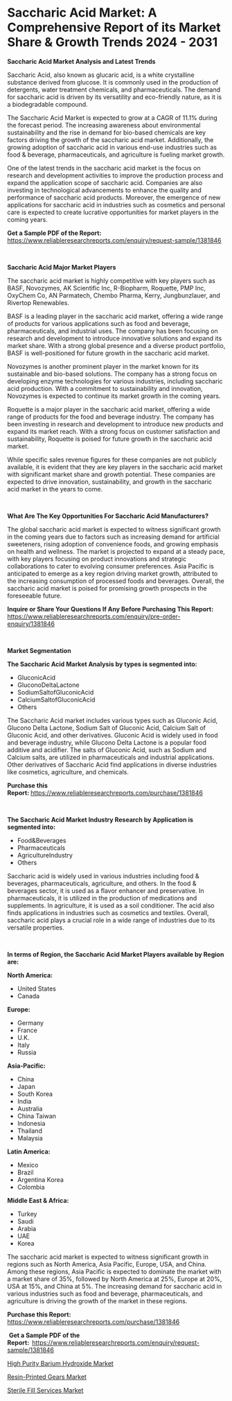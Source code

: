 <p><h1>Saccharic Acid Market: A Comprehensive Report of its Market Share & Growth Trends 2024 - 2031</h1></p><p><strong>Saccharic Acid Market Analysis and Latest Trends</strong></p>
<p><p>Saccharic Acid, also known as glucaric acid, is a white crystalline substance derived from glucose. It is commonly used in the production of detergents, water treatment chemicals, and pharmaceuticals. The demand for saccharic acid is driven by its versatility and eco-friendly nature, as it is a biodegradable compound.</p><p>The Saccharic Acid Market is expected to grow at a CAGR of 11.1% during the forecast period. The increasing awareness about environmental sustainability and the rise in demand for bio-based chemicals are key factors driving the growth of the saccharic acid market. Additionally, the growing adoption of saccharic acid in various end-use industries such as food & beverage, pharmaceuticals, and agriculture is fueling market growth.</p><p>One of the latest trends in the saccharic acid market is the focus on research and development activities to improve the production process and expand the application scope of saccharic acid. Companies are also investing in technological advancements to enhance the quality and performance of saccharic acid products. Moreover, the emergence of new applications for saccharic acid in industries such as cosmetics and personal care is expected to create lucrative opportunities for market players in the coming years.</p></p>
<p><strong>Get a Sample PDF of the Report:&nbsp;</strong> <a href="https://www.reliableresearchreports.com/enquiry/request-sample/1381846">https://www.reliableresearchreports.com/enquiry/request-sample/1381846</a></p>
<p>&nbsp;</p>
<p><strong>Saccharic Acid Major Market Players</strong></p>
<p><p>The saccharic acid market is highly competitive with key players such as BASF, Novozymes, AK Scientific Inc, R-Biopharm, Roquette, PMP Inc, OxyChem Co, AN Parmatech, Chembo Pharma, Kerry, Jungbunzlauer, and Rivertop Renewables.</p><p>BASF is a leading player in the saccharic acid market, offering a wide range of products for various applications such as food and beverage, pharmaceuticals, and industrial uses. The company has been focusing on research and development to introduce innovative solutions and expand its market share. With a strong global presence and a diverse product portfolio, BASF is well-positioned for future growth in the saccharic acid market.</p><p>Novozymes is another prominent player in the market known for its sustainable and bio-based solutions. The company has a strong focus on developing enzyme technologies for various industries, including saccharic acid production. With a commitment to sustainability and innovation, Novozymes is expected to continue its market growth in the coming years.</p><p>Roquette is a major player in the saccharic acid market, offering a wide range of products for the food and beverage industry. The company has been investing in research and development to introduce new products and expand its market reach. With a strong focus on customer satisfaction and sustainability, Roquette is poised for future growth in the saccharic acid market.</p><p>While specific sales revenue figures for these companies are not publicly available, it is evident that they are key players in the saccharic acid market with significant market share and growth potential. These companies are expected to drive innovation, sustainability, and growth in the saccharic acid market in the years to come.</p></p>
<p>&nbsp;</p>
<p><strong>What Are The Key Opportunities For Saccharic Acid Manufacturers?</strong></p>
<p><p>The global saccharic acid market is expected to witness significant growth in the coming years due to factors such as increasing demand for artificial sweeteners, rising adoption of convenience foods, and growing emphasis on health and wellness. The market is projected to expand at a steady pace, with key players focusing on product innovations and strategic collaborations to cater to evolving consumer preferences. Asia Pacific is anticipated to emerge as a key region driving market growth, attributed to the increasing consumption of processed foods and beverages. Overall, the saccharic acid market is poised for promising growth prospects in the foreseeable future.</p></p>
<p><strong>Inquire or Share Your Questions If Any Before Purchasing This Report:</strong> <a href="https://www.reliableresearchreports.com/enquiry/pre-order-enquiry/1381846">https://www.reliableresearchreports.com/enquiry/pre-order-enquiry/1381846</a></p>
<p>&nbsp;</p>
<p><strong>Market Segmentation</strong></p>
<p><strong>The Saccharic Acid Market Analysis by types is segmented into:</strong></p>
<p><ul><li>GluconicAcid</li><li>GluconoDeltaLactone</li><li>SodiumSaltofGluconicAcid</li><li>CalciumSaltofGluconicAcid</li><li>Others</li></ul></p>
<p><p>The Saccharic Acid market includes various types such as Gluconic Acid, Glucono Delta Lactone, Sodium Salt of Gluconic Acid, Calcium Salt of Gluconic Acid, and other derivatives. Gluconic Acid is widely used in food and beverage industry, while Glucono Delta Lactone is a popular food additive and acidifier. The salts of Gluconic Acid, such as Sodium and Calcium salts, are utilized in pharmaceuticals and industrial applications. Other derivatives of Saccharic Acid find applications in diverse industries like cosmetics, agriculture, and chemicals.</p></p>
<p><strong>Purchase this Report:&nbsp;</strong><a href="https://www.reliableresearchreports.com/purchase/1381846">https://www.reliableresearchreports.com/purchase/1381846</a></p>
<p>&nbsp;</p>
<p><strong>The Saccharic Acid Market Industry Research by Application is segmented into:</strong></p>
<p><ul><li>Food&Beverages</li><li>Pharmaceuticals</li><li>AgricultureIndustry</li><li>Others</li></ul></p>
<p><p>Saccharic acid is widely used in various industries including food & beverages, pharmaceuticals, agriculture, and others. In the food & beverages sector, it is used as a flavor enhancer and preservative. In pharmaceuticals, it is utilized in the production of medications and supplements. In agriculture, it is used as a soil conditioner. The acid also finds applications in industries such as cosmetics and textiles. Overall, saccharic acid plays a crucial role in a wide range of industries due to its versatile properties.</p></p>
<p>&nbsp;</p>
<p><strong>In terms of Region, the Saccharic Acid Market Players available by Region are:</strong></p>
<p>
    <p> <strong> North America: </strong>
        <ul>
            <li>United States</li>
            <li>Canada</li>
        </ul>
        </p> 
    <p> <strong> Europe: </strong>
        <ul>
            <li>Germany</li>
            <li>France</li>
            <li>U.K.</li>
            <li>Italy</li>
            <li>Russia</li>
        </ul>
        </p> 
    <p> <strong> Asia-Pacific: </strong>
        <ul>
            <li>China</li>
            <li>Japan</li>
            <li>South Korea</li>
            <li>India</li>
            <li>Australia</li>
            <li>China Taiwan</li>
            <li>Indonesia</li>
            <li>Thailand</li>
            <li>Malaysia</li>
        </ul>
        </p> 
    <p> <strong> Latin America: </strong>
        <ul>
            <li>Mexico</li>
            <li>Brazil</li>
            <li>Argentina Korea</li>
            <li>Colombia</li>
        </ul>
        </p> 
    <p> <strong> Middle East & Africa: </strong>
        <ul>
            <li>Turkey</li>
            <li>Saudi</li>
            <li>Arabia</li>
            <li>UAE</li>
            <li>Korea</li>
        </ul>
    </p>
    </p>
<p><p>The saccharic acid market is expected to witness significant growth in regions such as North America, Asia Pacific, Europe, USA, and China. Among these regions, Asia Pacific is expected to dominate the market with a market share of 35%, followed by North America at 25%, Europe at 20%, USA at 15%, and China at 5%. The increasing demand for saccharic acid in various industries such as food and beverage, pharmaceuticals, and agriculture is driving the growth of the market in these regions.</p></p>
<p><strong>Purchase this Report: </strong><a href="https://www.reliableresearchreports.com/purchase/1381846">https://www.reliableresearchreports.com/purchase/1381846</a></p>
<p>&nbsp;<strong>Get a Sample PDF of the Report:&nbsp;&nbsp;</strong><a href="https://www.reliableresearchreports.com/enquiry/request-sample/1381846">https://www.reliableresearchreports.com/enquiry/request-sample/1381846</a></p>
<p><strong></strong></p>
<p><p><a href="https://view.publitas.com/reportprime-1/global-high-purity-barium-hydroxide-market-size-and-market-trends-insights-and-projections-from-2023-to-2030/">High Purity Barium Hydroxide Market</a></p><p><a href="https://view.publitas.com/reportprime-1/resin-printed-gears-market-provides-detailed-segmentation-of-this-market-based-on-type-application-and-region-and-forecast-for-the-period-from-2023-2030/">Resin-Printed Gears Market</a></p><p><a href="https://view.publitas.com/reportprime-1/sterile-fill-services-market-research-report-unlocks-analysis-on-the-market-financial-status-market-size-and-market-revenue-upto-2030/">Sterile Fill Services Market</a></p></p>